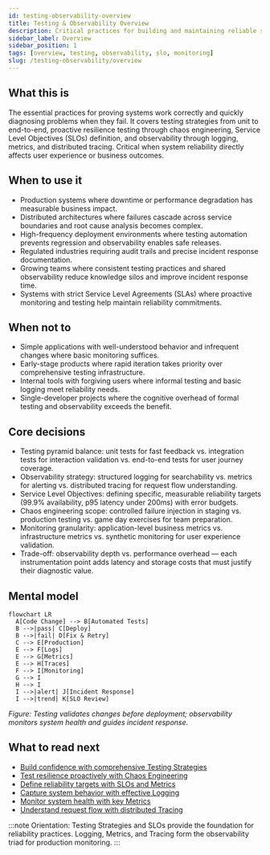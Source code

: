 ```yaml
---
id: testing-observability-overview
title: Testing & Observability Overview
description: Critical practices for building and maintaining reliable systems—testing strategies, chaos engineering, SLOs, logging, metrics, and tracing—so you can know when systems work and fix them when they don't.
sidebar_label: Overview
sidebar_position: 1
tags: [overview, testing, observability, slo, monitoring]
slug: /testing-observability/overview
---
```


## What this is

The essential practices for proving systems work correctly and quickly diagnosing problems when they fail. It covers testing strategies from unit to end-to-end, proactive resilience testing through chaos engineering, Service Level Objectives (SLOs) definition, and observability through logging, metrics, and distributed tracing. Critical when system reliability directly affects user experience or business outcomes.

## When to use it

- Production systems where downtime or performance degradation has measurable business impact.
- Distributed architectures where failures cascade across service boundaries and root cause analysis becomes complex.
- High-frequency deployment environments where testing automation prevents regression and observability enables safe releases.
- Regulated industries requiring audit trails and precise incident response documentation.
- Growing teams where consistent testing practices and shared observability reduce knowledge silos and improve incident response time.
- Systems with strict Service Level Agreements (SLAs) where proactive monitoring and testing help maintain reliability commitments.

## When not to

- Simple applications with well-understood behavior and infrequent changes where basic monitoring suffices.
- Early-stage products where rapid iteration takes priority over comprehensive testing infrastructure.
- Internal tools with forgiving users where informal testing and basic logging meet reliability needs.
- Single-developer projects where the cognitive overhead of formal testing and observability exceeds the benefit.

## Core decisions

- Testing pyramid balance: unit tests for fast feedback vs. integration tests for interaction validation vs. end-to-end tests for user journey coverage.
- Observability strategy: structured logging for searchability vs. metrics for alerting vs. distributed tracing for request flow understanding.
- Service Level Objectives: defining specific, measurable reliability targets (99.9% availability, p95 latency under 200ms) with error budgets.
- Chaos engineering scope: controlled failure injection in staging vs. production testing vs. game day exercises for team preparation.
- Monitoring granularity: application-level business metrics vs. infrastructure metrics vs. synthetic monitoring for user experience validation.
- Trade-off: observability depth vs. performance overhead — each instrumentation point adds latency and storage costs that must justify their diagnostic value.

## Mental model

```mermaid
flowchart LR
  A[Code Change] --> B[Automated Tests]
  B -->|pass| C[Deploy]
  B -->|fail| D[Fix & Retry]
  C --> E[Production]
  E --> F[Logs]
  E --> G[Metrics]
  E --> H[Traces]
  F --> I[Monitoring]
  G --> I
  H --> I
  I -->|alert| J[Incident Response]
  I -->|trend| K[SLO Review]
```

_Figure: Testing validates changes before deployment; observability monitors system health and guides incident response._

## What to read next

- [Build confidence with comprehensive Testing Strategies](/docs/testing-observability/testing-strategies)
- [Test resilience proactively with Chaos Engineering](/docs/testing-observability/chaos-engineering)
- [Define reliability targets with SLOs and Metrics](/docs/testing-observability/slos-metrics)
- [Capture system behavior with effective Logging](/docs/testing-observability/logging)
- [Monitor system health with key Metrics](/docs/testing-observability/metrics)
- [Understand request flow with distributed Tracing](/docs/testing-observability/tracing)

:::note
Orientation: Testing Strategies and SLOs provide the foundation for reliability practices. Logging, Metrics, and Tracing form the observability triad for production monitoring.
:::
